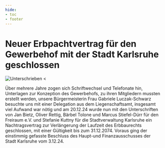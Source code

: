 ```yaml
---
hide:
- toc
- footer
---
```


# Neuer Erbpachtvertrag für den Gewerbehof mit der Stadt Karlsruhe geschlossen

![Unterschrieben <](https://gewerbehof-karlsruhe.de/img/Pachtvertrag_klein.jpg)

Über mehrere Jahre zogen sich Schriftwechsel und Telefonate hin, Unterlagen zur Konzeption des Gewerbehofs, zu ihren Mitgliedern mussten erstellt werden, unsere Bürgermeisterin Frau Gabriele Luczak-Schwarz besuchte uns mit einer Delegation aus dem Liegenschaftsamt, insgesamt viel Aufwand war nötig und am 20.12.24 wurde nun mit den Unterschriften von Jan Bietz, Oliver Rettig, Bärbel Tolone und Marcus Stiefel-Dürr für den Freiraum e.V. und Stefanie Kuttny für die Stadtverwaltung Karlsruhe ein Nachtragsvertrag zur Verlängerung der Laufzeit des Erbbaurechts geschlossen, mit einer Gültigkeit bis zum 31.12.2074. Voraus ging der einstimmig gefasste Beschluss des Haupt-und Finanzausschusses der Stadt Karlsruhe vom 3.12.24.
